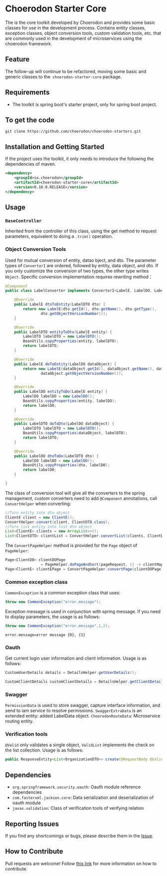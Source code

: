 # Choerodon Starter Core

The is the core toolkit developed by Choerodon and provides some basic classes for use in the development process. Contains entity classes, exception classes, object conversion tools, custom validation tools, etc. that are commonly used in the development of microservices using the choerodon framework.

## Feature

The follow-up will continue to be refactored, moving some basic and generic classes to the`` choerodon-starter-core`` package.

## Requirements

- The toolkit is spring boot's starter project, only for spring boot project.

## To get the code

```
git clone https://github.com/choerodon/choerodon-starters.git
```

## Installation and Getting Started

If the project uses the toolkit, it only needs to introduce the following the dependencies of maven.

```xml
<dependency>
    <groupId>io.choerodon</groupId>
    <artifactId>choerodon-starter-core</artifactId>
    <version>0.10.0.RELEASE</version>
</dependency>
```

## Usage


### `BaseController`

Inherited from the controller of this class, using the get method to request parameters, equivalent to doing a `.trim()` operation.

### Object Conversion Tools

Used for mutual conversion of entity, datao bject, and dto. The parameter types of `ConvertorI` are ordered, followed by entity, data object, and dto. If you only customize the conversion of two types, the other type writes `Object`.
Specific conversion implementation requires rewriting method：

```java
@Component
public class LabelConverter implements ConvertorI<LabelE, LabelDO, LabelDTO> {

    @Override
    public LabelE dtoToEntity(LabelDTO dto) {
        return new LabelE(dto.getId(), dto.getName(), dto.getType(),
                dto.getObjectVersionNumber());
    }

    @Override
    public LabelDTO entityToDto(LabelE entity) {
        LabelDTO labelDTO = new LabelDTO();
        BeanUtils.copyProperties(entity, labelDTO);
        return labelDTO;
    }

    @Override
    public LabelE doToEntity(LabelDO dataObject) {
        return new LabelE(dataObject.getId(), dataObject.getName(), dataObject.getType(),
                dataObject.getObjectVersionNumber());
    }

    @Override
    public LabelDO entityToDo(LabelE entity) {
        LabelDO labelDO = new LabelDO();
        BeanUtils.copyProperties(entity, labelDO);
        return labelDO;
    }

    @Override
    public LabelDTO doToDto(LabelDO dataObject) {
        LabelDTO labelDTO = new LabelDTO();
        BeanUtils.copyProperties(dataObject, labelDTO);
        return labelDTO;
    }

    @Override
    public LabelDO dtoToDo(LabelDTO dto) {
        LabelDO labelDO = new LabelDO();
        BeanUtils.copyProperties(dto, labelDO);
        return labelDO;
    }

}
```

The class of conversion tool will give all the converters to the spring management, custom converters need to add `@Component` annotations, call `ConvertHelper` when converting:

```java
//Turn entity into dto object
ClientE client = new ClientE();
ConvertHelper.convert(client, ClientDTO.class);
//Turn list entity into list dto object
List<ClientE> clients = new ArrayList<>();
List<ClientDTO> clientList = ConvertHelper.convertList(clients, ClientDTO.class);
```

The `ConvertPageHelper` method is provided for the `Page` object of `PageHelper`:

```java
Page<ClientDO> clientDOPage
                = PageHelper.doPageAndSort(pageRequest, () -> clientMapper.fulltextSearch(clientDO, params));
Page<ClientE> clientEPage = ConvertPageHelper.convertPage(clientDOPage, ClientE.class);
```

### Common exception class

`CommonException` is a common exception class that uses:

```java
throw new CommonException("error.message");
```

Exception message is used in conjunction with spring message. If you need to display parameters, the usage is as follows:

```java
throw new CommonException("error.message",1,2);
```

```properties
error.message=error message {0}, {1}
```

### Oauth

Get current login user information and client information. Usage is as follows:

```java
CustomUserDetails details = DetailsHelper.getUserDetails();
```

```java
CustomClientDetails customClientDetails = DetailsHelper.getClientDetails();
```

### Swagger

`PermissionData` is used to store swagger, capture interface information, and send to iam service to resolve permissions.
`SwaggerExtraData` is an extended entity: added LabelData object.
`ChoerodonRouteData`: Microservice routing entity.

### Verification tools

`@Valid` only validates a single object, `ValidList` implements the check on the list collection. Usage is as follows:

```java
public ResponseEntity<List<OrganizationDTO>> create(@RequestBody @Valid ValidList<OrganizationDTO> organizations) {}
```

## Dependencies

- ``org.springframework.security.oauth``: Oauth module reference dependencies
- ``com.fasterxml.jackson.core``: Data serialization and deserialization of oauth module
- ``javax.validation``: Class of verification tools of verifying relation

## Reporting Issues

If you find any shortcomings or bugs, please describe them in the [Issue](https://github.com/choerodon/choerodon/issues/new?template=issue_template.md).

## How to Contribute

Pull requests are welcome! Follow [this link](https://github.com/choerodon/choerodon/blob/master/CONTRIBUTING.md) for more information on how to contribute.